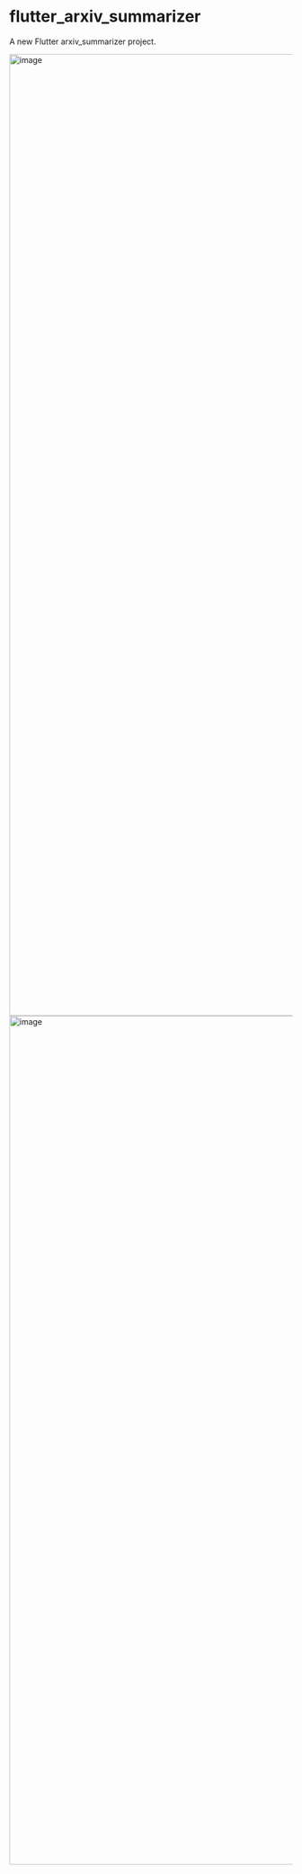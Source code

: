 # flutter_arxiv_summarizer

A new Flutter arxiv_summarizer project.

<img width="1712" alt="image" src="https://github.com/user-attachments/assets/c21619d7-bcc9-4a10-bb30-9c9e145adb98" />

<img width="1511" alt="image" src="https://github.com/user-attachments/assets/00ee137f-34fb-4106-8b0e-78d194d12925" />
